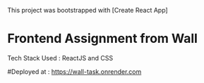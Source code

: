 
This project was bootstrapped with [Create React App]

# Frontend Assignment from Wall
Tech Stack Used : ReactJS and CSS

#Deployed at  :
https://wall-task.onrender.com
